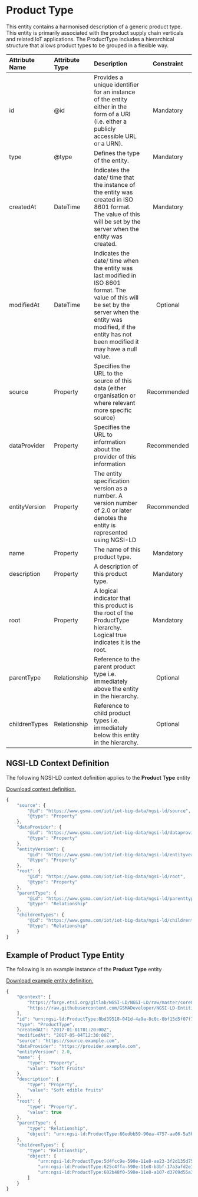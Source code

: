 # Product Type
This entity contains a harmonised description of a generic product type. This entity is primarily associated with the product supply chain verticals and related IoT applications. The ProductType includes a hierarchical structure that allows product types to be grouped in a flexible way.

| Attribute Name | Attribute Type | Description | Constraint |
|:--- |:--- |:--- |:---:|
| id | @id | Provides a unique identifier for an instance of the entity either in the form of a URI (i.e. either a publicly accessible URL or a URN). | Mandatory |
| type | @type | Defines the type of the entity. | Mandatory |
| createdAt | DateTime | Indicates the date/ time that the instance of the entity was created in ISO 8601 format. The value of this will be set by the server when the entity was created. | Mandatory |
| modifiedAt | DateTime | Indicates the date/ time when the entity was last modified in ISO 8601 format. The value of this will be set by the server when the entity was modified, if the entity has not been modified it may have a null value. | Optional |
| source | Property | Specifies the URL to the source of this data (either organisation or where relevant more specific source) | Recommended |
| dataProvider | Property | Specifies the URL to information about the provider of this information | Recommended |
| entityVersion | Property | The entity specification version as a number. A version number of 2.0 or later denotes the entity is represented using NGSI-LD | Recommended |
| name | Property | The name of this product type. | Mandatory |
| description | Property | A description of this product type. | Mandatory |
| root | Property | A logical indicator that this product is the root of the ProductType hierarchy. Logical true indicates it is the root. | Mandatory |
| parentType | Relationship | Reference to the parent product type i.e. immediately above the entity in the hierarchy. | Optional |
| childrenTypes | Relationship | Reference to child product types i.e. immediately below this entity in the hierarchy. | Optional |

## NGSI-LD Context Definition
The following NGSI-LD context definition applies to the **Product Type** entity

[Download context definition.](../examples/Product-Type-context.jsonld)

```JavaScript
{
    "source": {
        "@id": "https://www.gsma.com/iot/iot-big-data/ngsi-ld/source",
        "@type": "Property"
    },
    "dataProvider": {
        "@id": "https://www.gsma.com/iot/iot-big-data/ngsi-ld/dataprovider",
        "@type": "Property"
    },
    "entityVersion": {
        "@id": "https://www.gsma.com/iot/iot-big-data/ngsi-ld/entityversion",
        "@type": "Property"
    },
    "root": {
        "@id": "https://www.gsma.com/iot/iot-big-data/ngsi-ld/root",
        "@type": "Property"
    },
    "parentType": {
        "@id": "https://www.gsma.com/iot/iot-big-data/ngsi-ld/parenttype",
        "@type": "Relationship"
    },
    "childrenTypes": {
        "@id": "https://www.gsma.com/iot/iot-big-data/ngsi-ld/childrentypes",
        "@type": "Relationship"
    }
}
```
## Example of Product Type Entity
The following is an example instance of the **Product Type** entity

[Download example entity definition.](../examples/Product-Type.jsonld)

```JavaScript
{
    "@context": [
        "https://forge.etsi.org/gitlab/NGSI-LD/NGSI-LD/raw/master/coreContext/ngsi-ld-core-context.json",
        "https://raw.githubusercontent.com/GSMADeveloper/NGSI-LD-Entities/master/examples/Product-Type-context.jsonld"
    ],
    "id": "urn:ngsi-ld:ProductType:8bd39518-041d-4a9a-8c0c-0bf15d5f07f1",
    "type": "ProductType",
    "createdAt": "2017-01-01T01:20:00Z",
    "modifiedAt": "2017-05-04T12:30:00Z",
    "source": "https://source.example.com",
    "dataProvider": "https://provider.example.com",
    "entityVersion": 2.0,
    "name": {
        "type": "Property",
        "value": "Soft Fruits"
    },
    "description": {
        "type": "Property",
        "value": "Soft edible fruits"
    },
    "root": {
        "type": "Property",
        "value": true
    },
    "parentType": {
        "type": "Relationship",
        "object": "urn:ngsi-ld:ProductType:66edbb59-90ea-4757-aa06-5a5b95675092"
    },
    "childrenTypes": {
        "type": "Relationship",
        "object": [
            "urn:ngsi-ld:ProductType:5d4fcc9e-590e-11e8-ae23-3f2d135d7537",
            "urn:ngsi-ld:ProductType:625c4ffa-590e-11e8-b3bf-17a3afd2e135",
            "urn:ngsi-ld:ProductType:682b48f0-590e-11e8-a107-d3709d55a369"
        ]
    }
}
```
